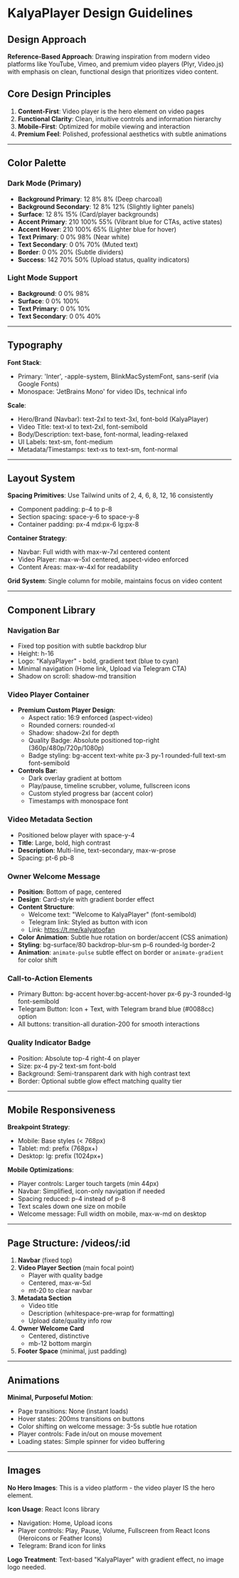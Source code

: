 # KalyaPlayer Design Guidelines

## Design Approach
**Reference-Based Approach**: Drawing inspiration from modern video platforms like YouTube, Vimeo, and premium video players (Plyr, Video.js) with emphasis on clean, functional design that prioritizes video content.

## Core Design Principles
1. **Content-First**: Video player is the hero element on video pages
2. **Functional Clarity**: Clean, intuitive controls and information hierarchy
3. **Mobile-First**: Optimized for mobile viewing and interaction
4. **Premium Feel**: Polished, professional aesthetics with subtle animations

---

## Color Palette

### Dark Mode (Primary)
- **Background Primary**: 12 8% 8% (Deep charcoal)
- **Background Secondary**: 12 8% 12% (Slightly lighter panels)
- **Surface**: 12 8% 15% (Card/player backgrounds)
- **Accent Primary**: 210 100% 55% (Vibrant blue for CTAs, active states)
- **Accent Hover**: 210 100% 65% (Lighter blue for hover)
- **Text Primary**: 0 0% 98% (Near white)
- **Text Secondary**: 0 0% 70% (Muted text)
- **Border**: 0 0% 20% (Subtle dividers)
- **Success**: 142 70% 50% (Upload status, quality indicators)

### Light Mode Support
- **Background**: 0 0% 98%
- **Surface**: 0 0% 100%
- **Text Primary**: 0 0% 10%
- **Text Secondary**: 0 0% 40%

---

## Typography

**Font Stack**: 
- Primary: 'Inter', -apple-system, BlinkMacSystemFont, sans-serif (via Google Fonts)
- Monospace: 'JetBrains Mono' for video IDs, technical info

**Scale**:
- Hero/Brand (Navbar): text-2xl to text-3xl, font-bold (KalyaPlayer)
- Video Title: text-xl to text-2xl, font-semibold
- Body/Description: text-base, font-normal, leading-relaxed
- UI Labels: text-sm, font-medium
- Metadata/Timestamps: text-xs to text-sm, font-normal

---

## Layout System

**Spacing Primitives**: Use Tailwind units of 2, 4, 6, 8, 12, 16 consistently
- Component padding: p-4 to p-8
- Section spacing: space-y-6 to space-y-8
- Container padding: px-4 md:px-6 lg:px-8

**Container Strategy**:
- Navbar: Full width with max-w-7xl centered content
- Video Player: max-w-5xl centered, aspect-video enforced
- Content Areas: max-w-4xl for readability

**Grid System**: Single column for mobile, maintains focus on video content

---

## Component Library

### Navigation Bar
- Fixed top position with subtle backdrop blur
- Height: h-16
- Logo: "KalyaPlayer" - bold, gradient text (blue to cyan)
- Minimal navigation (Home link, Upload via Telegram CTA)
- Shadow on scroll: shadow-md transition

### Video Player Container
- **Premium Custom Player Design**:
  - Aspect ratio: 16:9 enforced (aspect-video)
  - Rounded corners: rounded-xl
  - Shadow: shadow-2xl for depth
  - Quality Badge: Absolute positioned top-right (360p/480p/720p/1080p)
  - Badge styling: bg-accent text-white px-3 py-1 rounded-full text-sm font-semibold
- **Controls Bar**: 
  - Dark overlay gradient at bottom
  - Play/pause, timeline scrubber, volume, fullscreen icons
  - Custom styled progress bar (accent color)
  - Timestamps with monospace font

### Video Metadata Section
- Positioned below player with space-y-4
- **Title**: Large, bold, high contrast
- **Description**: Multi-line, text-secondary, max-w-prose
- Spacing: pt-6 pb-8

### Owner Welcome Message
- **Position**: Bottom of page, centered
- **Design**: Card-style with gradient border effect
- **Content Structure**:
  - Welcome text: "Welcome to KalyaPlayer" (font-semibold)
  - Telegram link: Styled as button with icon
  - Link: https://t.me/kalyatoofan
- **Color Animation**: Subtle hue rotation on border/accent (CSS animation)
- **Styling**: bg-surface/80 backdrop-blur-sm p-6 rounded-lg border-2
- **Animation**: `animate-pulse` subtle effect on border or `animate-gradient` for color shift

### Call-to-Action Elements
- Primary Button: bg-accent hover:bg-accent-hover px-6 py-3 rounded-lg font-semibold
- Telegram Button: Icon + Text, with Telegram brand blue (#0088cc) option
- All buttons: transition-all duration-200 for smooth interactions

### Quality Indicator Badge
- Position: Absolute top-4 right-4 on player
- Size: px-4 py-2 text-sm font-bold
- Background: Semi-transparent dark with high contrast text
- Border: Optional subtle glow effect matching quality tier

---

## Mobile Responsiveness

**Breakpoint Strategy**:
- Mobile: Base styles (< 768px)
- Tablet: md: prefix (768px+)
- Desktop: lg: prefix (1024px+)

**Mobile Optimizations**:
- Player controls: Larger touch targets (min 44px)
- Navbar: Simplified, icon-only navigation if needed
- Spacing reduced: p-4 instead of p-8
- Text scales down one size on mobile
- Welcome message: Full width on mobile, max-w-md on desktop

---

## Page Structure: /videos/:id

1. **Navbar** (fixed top)
2. **Video Player Section** (main focal point)
   - Player with quality badge
   - Centered, max-w-5xl
   - mt-20 to clear navbar
3. **Metadata Section**
   - Video title
   - Description (whitespace-pre-wrap for formatting)
   - Upload date/quality info row
4. **Owner Welcome Card**
   - Centered, distinctive
   - mb-12 bottom margin
5. **Footer Space** (minimal, just padding)

---

## Animations

**Minimal, Purposeful Motion**:
- Page transitions: None (instant loads)
- Hover states: 200ms transitions on buttons
- Color shifting on welcome message: 3-5s subtle hue rotation
- Player controls: Fade in/out on mouse movement
- Loading states: Simple spinner for video buffering

---

## Images

**No Hero Images**: This is a video platform - the video player IS the hero element.

**Icon Usage**: React Icons library
- Navigation: Home, Upload icons
- Player controls: Play, Pause, Volume, Fullscreen from React Icons (Heroicons or Feather Icons)
- Telegram: Brand icon for links

**Logo Treatment**: Text-based "KalyaPlayer" with gradient effect, no image logo needed.